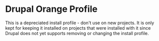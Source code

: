 # Drupal Orange Profile

This is a depreciated install profile - don't use on new projects. It is only kept for keeping it installed on projects that were installed with it since Drupal does not yet supports removing or changing the install profile. 
